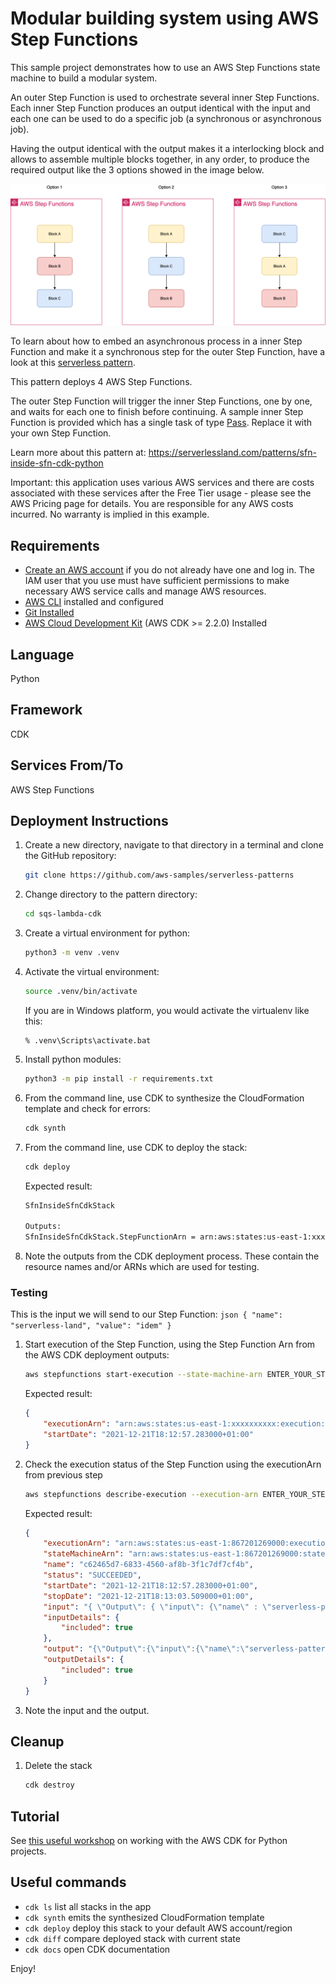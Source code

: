 
# Modular building system using AWS Step Functions

This sample project demonstrates how to use an AWS Step Functions state machine to build a modular system.

An outer Step Function is used to orchestrate several inner Step Functions. Each inner Step Function produces an output identical with the input and each one can be used to do a specific job (a synchronous or asynchronous job).

Having the output identical with the output makes it a interlocking block and allows to assemble multiple blocks together, in any order, to produce the required output like the 3 options showed in the image below.

![Concept](img/concept.drawio.png)

To learn about how to embed an asynchronous process in a inner Step Function and make it a synchronous step for the outer Step Function, have a look at this [serverless pattern](https://serverlessland.com/patterns/step-function-callback-cdk-python).

This pattern deploys 4 AWS Step Functions.

The outer Step Function will trigger the inner Step Functions, one by one, and waits for each one to finish before continuing.
A sample inner Step Function is provided which has a single task of type [Pass](https://docs.aws.amazon.com/step-functions/latest/dg/amazon-states-language-pass-state.html). Replace it with your own Step Function.

Learn more about this pattern at: https://serverlessland.com/patterns/sfn-inside-sfn-cdk-python

Important: this application uses various AWS services and there are costs associated with these services after the Free Tier usage - please see the AWS Pricing page for details. You are responsible for any AWS costs incurred. No warranty is implied in this example.

## Requirements

* [Create an AWS account](https://portal.aws.amazon.com/gp/aws/developer/registration/index.html) if you do not already have one and log in. The IAM user that you use must have sufficient permissions to make necessary AWS service calls and manage AWS resources.
* [AWS CLI](https://docs.aws.amazon.com/cli/latest/userguide/install-cliv2.html) installed and configured
* [Git Installed](https://git-scm.com/book/en/v2/Getting-Started-Installing-Git)
* [AWS Cloud Development Kit](https://docs.aws.amazon.com/cdk/v2/guide/getting_started.html) (AWS CDK >= 2.2.0) Installed

## Language

Python

## Framework

CDK

## Services From/To

AWS Step Functions

## Deployment Instructions

1. Create a new directory, navigate to that directory in a terminal and clone the GitHub repository:
    ```bash
    git clone https://github.com/aws-samples/serverless-patterns
    ```
1. Change directory to the pattern directory:
    ```bash
    cd sqs-lambda-cdk
    ```
1. Create a virtual environment for python:
    ```bash
    python3 -m venv .venv
    ```
1. Activate the virtual environment:
    ```bash
    source .venv/bin/activate
    ```

    If you are in Windows platform, you would activate the virtualenv like this:

    ```
    % .venv\Scripts\activate.bat
    ```

1. Install python modules:
    ```bash
    python3 -m pip install -r requirements.txt
    ```
1. From the command line, use CDK to synthesize the CloudFormation template and check for errors:

    ```bash
    cdk synth
    ```
1. From the command line, use CDK to deploy the stack:

    ```bash
    cdk deploy
    ```

    Expected result:

    ```bash
    SfnInsideSfnCdkStack

    Outputs:
    SfnInsideSfnCdkStack.StepFunctionArn = arn:aws:states:us-east-1:xxxxxxxxxx:stateMachine:OuterStepFunction0C0262E4-W34IrZoiJqEe
    ```

1. Note the outputs from the CDK deployment process. These contain the resource names and/or ARNs which are used for testing.

### Testing

This is the input we will send to our Step Function:
    ```json
        {
            "name": "serverless-land",
            "value": "idem"
        }
    ```

1. Start execution of the Step Function, using the Step Function Arn from the AWS CDK deployment outputs:

    ```bash
    aws stepfunctions start-execution --state-machine-arn ENTER_YOUR_STEP_FUNCTION_ARN --input "{ \"Output\": { \"input\": {\"name\" : \"serverless-pattern\", \"value\": \"block\" }}}"
    ```

    Expected result:

    ```json
    {
        "executionArn": "arn:aws:states:us-east-1:xxxxxxxxxx:execution:OuterStepFunction0C0262E4-W34IrZoiJqEe:c62465d7-6833-4560-af8b-3f1c7df7cf4b",
        "startDate": "2021-12-21T18:12:57.283000+01:00"
    }
    ```

1. Check the execution status of the Step Function using the executionArn from previous step

    ```bash
    aws stepfunctions describe-execution --execution-arn ENTER_YOUR_STEP_FUNCTION_EXECUTION_ARN
    ```

    Expected result:

    ```json
    {
        "executionArn": "arn:aws:states:us-east-1:867201269000:execution:OuterStepFunction0C0262E4-W34IrZoiJqEe:c62465d7-6833-4560-af8b-3f1c7df7cf4b",
        "stateMachineArn": "arn:aws:states:us-east-1:867201269000:stateMachine:OuterStepFunction0C0262E4-W34IrZoiJqEe",
        "name": "c62465d7-6833-4560-af8b-3f1c7df7cf4b",
        "status": "SUCCEEDED",
        "startDate": "2021-12-21T18:12:57.283000+01:00",
        "stopDate": "2021-12-21T18:13:03.509000+01:00",
        "input": "{ \"Output\": { \"input\": {\"name\" : \"serverless-pattern\", \"value\": \"block\" }}}",
        "inputDetails": {
            "included": true
        },
        "output": "{\"Output\":{\"input\":{\"name\":\"serverless-pattern\",\"value\":\"block\"}}}",
        "outputDetails": {
            "included": true
        }
    }
    ```

1. Note the input and the output.

## Cleanup

1. Delete the stack
    ```bash
    cdk destroy
    ```

## Tutorial

See [this useful workshop](https://cdkworkshop.com/30-python.html) on working with the AWS CDK for Python projects.

## Useful commands

 * `cdk ls`          list all stacks in the app
 * `cdk synth`       emits the synthesized CloudFormation template
 * `cdk deploy`      deploy this stack to your default AWS account/region
 * `cdk diff`        compare deployed stack with current state
 * `cdk docs`        open CDK documentation


Enjoy!
